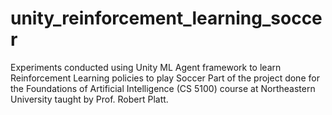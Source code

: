 # unity_reinforcement_learning_soccer
Experiments conducted using Unity ML Agent framework to learn Reinforcement Learning policies to play Soccer
Part of the project done for the Foundations of Artificial Intelligence (CS 5100) course at Northeastern University taught by Prof. Robert Platt.
